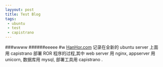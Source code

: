 ```yaml
---
layyout: post
title: Test Blog
tags: 
 - ubuntu
 - test
 - capistrano
---
```


###wwww
######eeeee
#w
[HanHor.com](http://hanhor.com)
记录在全新的 ubuntu server 上面用 capistrano 部署 ROR 程序的过程,其中 web server 用 nginx, appserver 用 unicorn, 数据库用 mysql, 部署工具用 capistrano .
